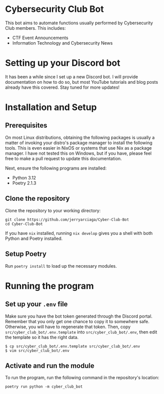 # Cybersecurity Club Bot
This bot aims to automate functions usually performed by Cybersecurity Club members. This includes:
* CTF Event Announcements
* Information Technology and Cybersecurity News

# Setting up your Discord bot
It has been a while since I set up a new Discord bot. I will provide documentation on how to do so, but most YouTube tutorials and blog posts already have this covered. Stay tuned for more updates!

# Installation and Setup

## Prerequisites
On most Linux distributions, obtaining the following packages is usually a matter of invoking your distro's package manager to install the following tools. This is even easier in NixOS or systems that use Nix as a package manager. I have not tested this on Windows, but if you have, please feel free to make a pull request to update this documentation.

Next, ensure the following programs are installed:
* Python 3.12
* Poetry 2.1.3

## Clone the repository
Clone the repository to your working directory:
```
git clone https://github.com/jerryarciaga/Cyber-Club-Bot
cd Cyber-Club-Bot
```

If you have `nix` installed, running `nix develop` gives you a shell with both Python and Poetry installed.

## Setup Poetry
Run `poetry install` to load up the necessary modules.

# Running the program

## Set up your `.env` file
Make sure you have the bot token generated through the Discord portal. Remember that you only get one chance to copy it to somewhere safe. Otherwise, you will have to regenerate that token. Then, copy `src/cyber_club_bot/.env.template` into `src/cyber_club_bot/.env`, then edit the template so it has the right data.

```
$ cp src/cyber_club_bot/.env.template src/cyber_club_bot/.env
$ vim src/cyber_club_bot/.env
```

## Activate and run the module
To run the program, run the following command in the repository's location:
```
poetry run python -m cyber_club_bot
```
